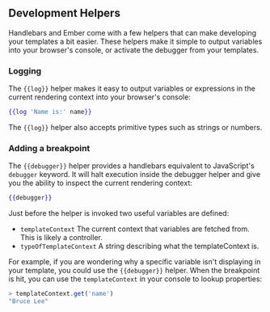 ## Development Helpers

Handlebars and Ember come with a few helpers that can make developing your
templates a bit easier. These helpers make it simple to output variables into
your browser's console, or activate the debugger from your templates.

### Logging

The `{{log}}` helper makes it easy to output variables or expressions in the
current rendering context into your browser's console:

```handlebars
{{log 'Name is:' name}}
```

The `{{log}}` helper also accepts primitive types such as strings or numbers.

### Adding a breakpoint

The ``{{debugger}}`` helper provides a handlebars equivalent to JavaScript's
`debugger` keyword.  It will halt execution inside the debugger helper and give
you the ability to inspect the current rendering context:

```handlebars
{{debugger}}
```
Just before the helper is invoked two useful variables are defined:

* `templateContext` The current context that variables are fetched from. This
  is likely a controller.
* `typeOfTemplateContext` A string describing what the templateContext is.

For example, if you are wondering why a specific variable isn't displaying in
your template, you could use the `{{debugger}}` helper. When the breakpoint is
hit, you can use the `templateContext` in your console to lookup properties:

```javascript
> templateContext.get('name')
"Bruce Lee"
```
